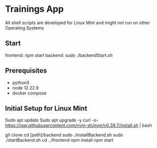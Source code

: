 # Trainings App

All shell scripts are developed for Linux Mint and might not run on other Operating Systems

## Start

frontend: npm start
backend: sudo ./backendStart.sh

## Prerequisites
- python3
- node 12.22.9
- docker compose
  
## Initial Setup for Linux Mint
Sudo apt update
Sudo apt upgrade -y
curl -o- https://raw.githubusercontent.com/nvm-sh/nvm/v0.39.7/install.sh | bash

git clone 
cd [path]/backend
sudo ./installBackend.sh
sudo ./startBackend.sh
cd ../frontend
npm install
npm start
